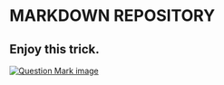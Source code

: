# MARKDOWN REPOSITORY

## Enjoy this trick.

[![Question Mark image](https://upload.wikimedia.org/wikipedia/commons/thumb/5/55/Question_Mark.svg/2560px-Question_Mark.svg.png)](https://random.dog/)
